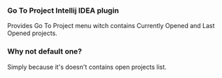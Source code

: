 ### Go To Project Intellij IDEA plugin
Provides Go To Project menu witch contains Currently Opened and Last Opened projects.

### Why not default one?
Simply because it's doesn't contains open projects list.